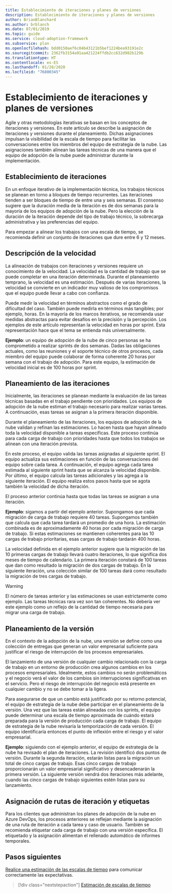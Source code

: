 ```yaml
---
title: Establecimiento de iteraciones y planes de versiones
description: Establecimiento de iteraciones y planes de versiones
author: BrianBlanchard
ms.author: brblanch
ms.date: 07/01/2019
ms.topic: guide
ms.service: cloud-adoption-framework
ms.subservice: plan
ms.openlocfilehash: bdd0150aef6c04b43121b5bef1224bea93191e2c
ms.sourcegitcommit: 2362fb3154a91aa421224ffdb2cc632d982b129b
ms.translationtype: HT
ms.contentlocale: es-ES
ms.lasthandoff: 01/28/2020
ms.locfileid: "76800345"
---
```

# <a name="establish-iterations-and-release-plans"></a>Establecimiento de iteraciones y planes de versiones

Agile y otras metodologías iterativas se basan en los conceptos de iteraciones y versiones. En este artículo se describe la asignación de iteraciones y versiones durante el planeamiento. Dichas asignaciones impulsan la visibilidad de la escala de tiempo para facilitar las conversaciones entre los miembros del equipo de estrategia de la nube. Las asignaciones también alinean las tareas técnicas de una manera que el equipo de adopción de la nube puede administrar durante la implementación.

## <a name="establish-iterations"></a>Establecimiento de iteraciones

En un enfoque iterativo de la implementación técnica, los trabajos técnicos se planean en torno a bloques de tiempo recurrentes. Las iteraciones tienden a ser bloques de tiempo de entre una y seis semanas. El consenso sugiere que la duración media de la iteración es de dos semanas para la mayoría de los equipos de adopción de la nube. Pero la elección de la duración de la iteración depende del tipo de trabajo técnico, la sobrecarga administrativa y las preferencias del equipo.

Para empezar a alinear los trabajos con una escala de tiempo, se recomienda definir un conjunto de iteraciones que dure entre 6 y 12 meses.

## <a name="understand-velocity"></a>Descripción de la velocidad

La alineación de trabajos con iteraciones y versiones requiere un conocimiento de la velocidad. La velocidad es la cantidad de trabajo que se puede completar en una iteración determinada. Durante el planeamiento temprano, la velocidad es una estimación. Después de varias iteraciones, la velocidad se convierte en un indicador muy valioso de los compromisos que el equipo puede llevar a cabo con confianza.

Puede medir la velocidad en términos abstractos como el grado de dificultad del caso. También puede medirla en términos más tangibles; por ejemplo, horas. En la mayoría de los marcos iterativos, se recomienda usar medidas abstractas para evitar desafíos en la precisión y la percepción. Los ejemplos de este artículo representan la velocidad en horas por sprint. Esta representación hace que el tema se entienda más universalmente.

**Ejemplo**: un equipo de adopción de la nube de cinco personas se ha comprometido a realizar sprints de dos semanas. Dadas las obligaciones actuales, como las reuniones y el soporte técnico de otros procesos, cada miembro del equipo puede colaborar de forma coherente 20 horas por semana con el trabajo de adopción. Para este equipo, la estimación de velocidad inicial es de 100 horas por sprint.

## <a name="iteration-planning"></a>Planeamiento de las iteraciones

Inicialmente, las iteraciones se planean mediante la evaluación de las tareas técnicas basadas en el trabajo pendiente con prioridades. Los equipos de adopción de la nube estiman el trabajo necesario para realizar varias tareas. A continuación, esas tareas se asignan a la primera iteración disponible.

Durante el planeamiento de las iteraciones, los equipos de adopción de la nube validan y refinan las estimaciones. Lo hacen hasta que hayan alineado toda la velocidad disponible a tareas específicas. Este proceso continúa para cada carga de trabajo con prioridades hasta que todos los trabajos se alinean con una iteración prevista.

En este proceso, el equipo valida las tareas asignadas al siguiente sprint. El equipo actualiza sus estimaciones en función de las conversaciones del equipo sobre cada tarea. A continuación, el equipo agrega cada tarea estimada al siguiente sprint hasta que se alcanza la velocidad disponible. Por último, el equipo calcula las tareas adicionales y las agrega a la siguiente iteración. El equipo realiza estos pasos hasta que se agota también la velocidad de dicha iteración.

El proceso anterior continúa hasta que todas las tareas se asignan a una iteración.

**Ejemplo**: sigamos a partir del ejemplo anterior. Supongamos que cada migración de carga de trabajo requiere 40 tareas. Supongamos también que calcula que cada tarea tardará un promedio de una hora. La estimación combinada es de aproximadamente 40 horas por cada migración de carga de trabajo. Si estas estimaciones se mantienen coherentes para las 10 cargas de trabajo prioritarias, esas cargas de trabajo tardarán 400 horas.

La velocidad definida en el ejemplo anterior sugiere que la migración de las 10 primeras cargas de trabajo llevará cuatro iteraciones, lo que significa dos meses de tiempo de calendario. La primera iteración constará de 100 tareas que dan como resultado la migración de dos cargas de trabajo. En la siguiente iteración, una colección similar de 100 tareas dará como resultado la migración de tres cargas de trabajo.

> [!WARNING]
> El número de tareas anterior y las estimaciones se usan estrictamente como ejemplo. Las tareas técnicas rara vez son tan coherentes. No debería ver este ejemplo como un reflejo de la cantidad de tiempo necesaria para migrar una carga de trabajo.

## <a name="release-planning"></a>Planeamiento de la versión

En el contexto de la adopción de la nube, una versión se define como una colección de entregas que generan un valor empresarial suficiente para justificar el riesgo de interrupción de los procesos empresariales.

El lanzamiento de una versión de cualquier cambio relacionado con la carga de trabajo en un entorno de producción crea algunos cambios en los procesos empresariales. Idealmente, estos cambios no serán problemáticos y el negocio verá el valor de los cambios sin interrupciones significativas en el servicio. Pero el riesgo de interrupción del negocio está presente en cualquier cambio y no se debe tomar a la ligera.

Para asegurarse de que un cambio está justificado por su retorno potencial, el equipo de estrategia de la nube debe participar en el planeamiento de la versión. Una vez que las tareas están alineadas con los sprints, el equipo puede determinar una escala de tiempo aproximada de cuándo estará preparada para la versión de producción cada carga de trabajo. El equipo de estrategia de la nube revisaría la temporización de cada versión. El equipo identificaría entonces el punto de inflexión entre el riesgo y el valor empresarial.

**Ejemplo**: siguiendo con el ejemplo anterior, el equipo de estrategia de la nube ha revisado el plan de iteraciones. La revisión identificó dos puntos de versión. Durante la segunda iteración, estarán listas para la migración un total de cinco cargas de trabajo. Esas cinco cargas de trabajo proporcionarán un valor empresarial significativo y desencadenarán la primera versión. La siguiente versión vendrá dos iteraciones más adelante, cuando las cinco cargas de trabajo siguientes estén listas para su lanzamiento.

## <a name="assign-iteration-paths-and-tags"></a>Asignación de rutas de iteración y etiquetas

Para los clientes que administran los planes de adopción de la nube en Azure DevOps, los procesos anteriores se reflejan mediante la asignación de una ruta de iteración a cada tarea y caso de usuario. También se recomienda etiquetar cada carga de trabajo con una versión específica. El etiquetado y la asignación alimentan el rellenado automático de informes temporales.

## <a name="next-steps"></a>Pasos siguientes

[Realice una estimación de las escalas de tiempo](./timelines.md) para comunicar correctamente las expectativas.

> [!div class="nextstepaction"]
> [Estimación de escalas de tiempo](./timelines.md)
